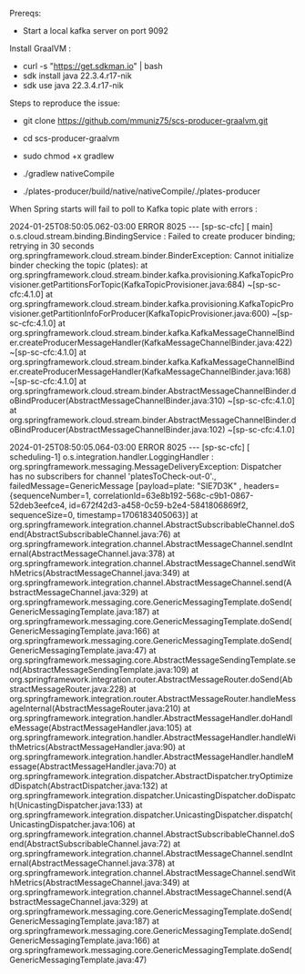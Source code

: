 Prereqs:
- Start a local kafka server on port 9092
  
Install GraalVM : 
- curl -s "https://get.sdkman.io" | bash
- sdk install java 22.3.4.r17-nik
- sdk use java 22.3.4.r17-nik

Steps to reproduce the issue:

- git clone https://github.com/mmuniz75/scs-producer-graalvm.git

- cd scs-producer-graalvm
 
- sudo chmod +x gradlew

- ./gradlew nativeCompile

- ./plates-producer/build/native/nativeCompile/./plates-producer

When Spring starts will fail to poll to Kafka topic plate with errors :

2024-01-25T08:50:05.062-03:00 ERROR 8025 --- [sp-sc-cfc] [           main] o.s.cloud.stream.binding.BindingService  : Failed to create producer binding; retrying in 30 seconds
org.springframework.cloud.stream.binder.BinderException: Cannot initialize binder checking the topic (plates):
	at org.springframework.cloud.stream.binder.kafka.provisioning.KafkaTopicProvisioner.getPartitionsForTopic(KafkaTopicProvisioner.java:684) ~[sp-sc-cfc:4.1.0]
	at org.springframework.cloud.stream.binder.kafka.provisioning.KafkaTopicProvisioner.getPartitionInfoForProducer(KafkaTopicProvisioner.java:600) ~[sp-sc-cfc:4.1.0]
	at org.springframework.cloud.stream.binder.kafka.KafkaMessageChannelBinder.createProducerMessageHandler(KafkaMessageChannelBinder.java:422) ~[sp-sc-cfc:4.1.0]
	at org.springframework.cloud.stream.binder.kafka.KafkaMessageChannelBinder.createProducerMessageHandler(KafkaMessageChannelBinder.java:168) ~[sp-sc-cfc:4.1.0]
	at org.springframework.cloud.stream.binder.AbstractMessageChannelBinder.doBindProducer(AbstractMessageChannelBinder.java:310) ~[sp-sc-cfc:4.1.0]
	at org.springframework.cloud.stream.binder.AbstractMessageChannelBinder.doBindProducer(AbstractMessageChannelBinder.java:102) ~[sp-sc-cfc:4.1.0]


2024-01-25T08:50:05.064-03:00 ERROR 8025 --- [sp-sc-cfc] [   scheduling-1] o.s.integration.handler.LoggingHandler   : org.springframework.messaging.MessageDeliveryException: Dispatcher has no subscribers for channel 'platesToCheck-out-0'., failedMessage=GenericMessage [payload=plate: "SIE7D3K"
, headers={sequenceNumber=1, correlationId=63e8b192-568c-c9b1-0867-52deb3eefce4, id=672f42d3-a458-0c59-b2e4-5841806869f2, sequenceSize=0, timestamp=1706183405063}]
	at org.springframework.integration.channel.AbstractSubscribableChannel.doSend(AbstractSubscribableChannel.java:76)
	at org.springframework.integration.channel.AbstractMessageChannel.sendInternal(AbstractMessageChannel.java:378)
	at org.springframework.integration.channel.AbstractMessageChannel.sendWithMetrics(AbstractMessageChannel.java:349)
	at org.springframework.integration.channel.AbstractMessageChannel.send(AbstractMessageChannel.java:329)
	at org.springframework.messaging.core.GenericMessagingTemplate.doSend(GenericMessagingTemplate.java:187)
	at org.springframework.messaging.core.GenericMessagingTemplate.doSend(GenericMessagingTemplate.java:166)
	at org.springframework.messaging.core.GenericMessagingTemplate.doSend(GenericMessagingTemplate.java:47)
	at org.springframework.messaging.core.AbstractMessageSendingTemplate.send(AbstractMessageSendingTemplate.java:109)
	at org.springframework.integration.router.AbstractMessageRouter.doSend(AbstractMessageRouter.java:228)
	at org.springframework.integration.router.AbstractMessageRouter.handleMessageInternal(AbstractMessageRouter.java:210)
	at org.springframework.integration.handler.AbstractMessageHandler.doHandleMessage(AbstractMessageHandler.java:105)
	at org.springframework.integration.handler.AbstractMessageHandler.handleWithMetrics(AbstractMessageHandler.java:90)
	at org.springframework.integration.handler.AbstractMessageHandler.handleMessage(AbstractMessageHandler.java:70)
	at org.springframework.integration.dispatcher.AbstractDispatcher.tryOptimizedDispatch(AbstractDispatcher.java:132)
	at org.springframework.integration.dispatcher.UnicastingDispatcher.doDispatch(UnicastingDispatcher.java:133)
	at org.springframework.integration.dispatcher.UnicastingDispatcher.dispatch(UnicastingDispatcher.java:106)
	at org.springframework.integration.channel.AbstractSubscribableChannel.doSend(AbstractSubscribableChannel.java:72)
	at org.springframework.integration.channel.AbstractMessageChannel.sendInternal(AbstractMessageChannel.java:378)
	at org.springframework.integration.channel.AbstractMessageChannel.sendWithMetrics(AbstractMessageChannel.java:349)
	at org.springframework.integration.channel.AbstractMessageChannel.send(AbstractMessageChannel.java:329)
	at org.springframework.messaging.core.GenericMessagingTemplate.doSend(GenericMessagingTemplate.java:187)
	at org.springframework.messaging.core.GenericMessagingTemplate.doSend(GenericMessagingTemplate.java:166)
	at org.springframework.messaging.core.GenericMessagingTemplate.doSend(GenericMessagingTemplate.java:47)



